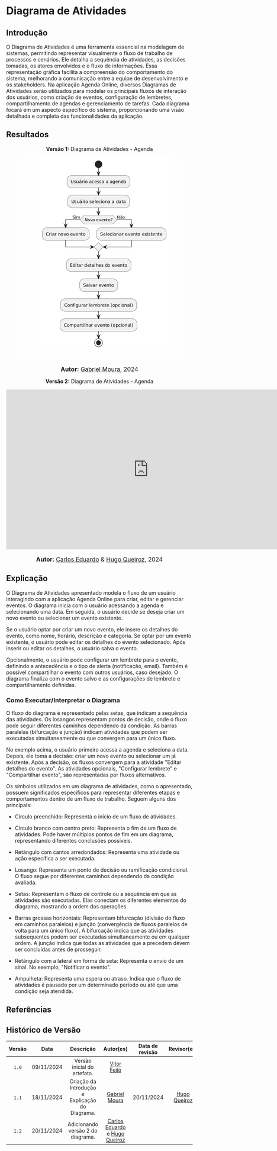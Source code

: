 # Diagrama de Atividades

## Introdução

O Diagrama de Atividades é uma ferramenta essencial na modelagem de sistemas, permitindo representar visualmente o fluxo de trabalho de processos e cenários. Ele detalha a sequência de atividades, as decisões tomadas, os atores envolvidos e o fluxo de informações. Essa representação gráfica facilita a compreensão do comportamento do sistema, melhorando a comunicação entre a equipe de desenvolvimento e os stakeholders. Na aplicação Agenda Online, diversos Diagramas de Atividades serão utilizados para modelar os principais fluxos de interação dos usuários, como criação de eventos, configuração de lembretes, compartilhamento de agendas e gerenciamento de tarefas. Cada diagrama focará em um aspecto específico do sistema, proporcionando uma visão detalhada e completa das funcionalidades da aplicação.

## Resultados

<p align="center" > <strong> Versão 1:</Strong> Diagrama de Atividades - Agenda</font> <gitbr></p>

<center>

![Diagrama de Atividades](DiagramaDeAtividades.png)

</center>

<font size="3"><p style="text-align: center"><b>Autor:</b> [Gabriel Moura](https://github.com/thegm445), 2024</p></font>

<p align="center" > <strong> Versão 2:</Strong> Diagrama de Atividades - Agenda</font> <gitbr></p>

<iframe width="768" height="432" src="https://miro.com/app/live-embed/uXjVLCDMVTY=/?moveToViewport=-11299,1231,7634,3705&embedId=245797611417" frameborder="0" scrolling="no" allow="fullscreen; clipboard-read; clipboard-write" allowfullscreen></iframe>

<font size="3"><p style="text-align: center"><b>Autor:</b> [Carlos Eduardo](https://github.com/CADU110) & [Hugo Queiroz](https://github.com/melohugo), 2024</p></font>

## Explicação

O Diagrama de Atividades apresentado modela o fluxo de um usuário interagindo com a aplicação Agenda Online para criar, editar e gerenciar eventos. O diagrama inicia com o usuário acessando a agenda e selecionando uma data. Em seguida, o usuário decide se deseja criar um novo evento ou selecionar um evento existente. 

Se o usuário optar por criar um novo evento, ele insere os detalhes do evento, como nome, horário, descrição e categoria. Se optar por um evento existente, o usuário pode editar os detalhes do evento selecionado. Após inserir ou editar os detalhes, o usuário salva o evento.  

Opcionalmente, o usuário pode configurar um lembrete para o evento, definindo a antecedência e o tipo de alerta (notificação, email).  Também é possível compartilhar o evento com outros usuários, caso desejado. O diagrama finaliza com o evento salvo e as configurações de lembrete e compartilhamento definidas.

### Como Executar/Interpretar o Diagrama

O fluxo do diagrama é representado pelas setas, que indicam a sequência das atividades.  Os losangos representam pontos de decisão, onde o fluxo pode seguir diferentes caminhos dependendo da condição.  As barras paralelas (bifurcação e junção) indicam atividades que podem ser executadas simultaneamente ou que convergem para um único fluxo.

No exemplo acima, o usuário primeiro acessa a agenda e seleciona a data. Depois, ele toma a decisão: criar um novo evento ou selecionar um já existente. Após a decisão, os fluxos convergem para a atividade "Editar detalhes do evento".  As atividades opcionais, "Configurar lembrete" e "Compartilhar evento", são representadas por fluxos alternativos.

Os símbolos utilizados em um diagrama de atividades, como o apresentado, possuem significados específicos para representar diferentes etapas e comportamentos dentro de um fluxo de trabalho. Seguem alguns dos principais:

- Círculo preenchido: Representa o início de um fluxo de atividades.

- Círculo branco com centro preto: Representa o fim de um fluxo de atividades. Pode haver múltiplos pontos de fim em um diagrama, representando diferentes conclusões possíveis.

- Retângulo com cantos arredondados: Representa uma atividade ou ação específica a ser executada.

- Losango: Representa um ponto de decisão ou ramificação condicional. O fluxo segue por diferentes caminhos dependendo da condição avaliada.

- Setas: Representam o fluxo de controle ou a sequência em que as atividades são executadas. Elas conectam os diferentes elementos do diagrama, mostrando a ordem das operações.

- Barras grossas horizontais: Representam bifurcação (divisão do fluxo em caminhos paralelos) e junção (convergência de fluxos paralelos de volta para um único fluxo). A bifurcação indica que as atividades subsequentes podem ser executadas simultaneamente ou em qualquer ordem. A junção indica que todas as atividades que a precedem devem ser concluídas antes de prosseguir.

- Retângulo com a lateral em forma de seta: Representa o envio de um sinal. No exemplo, "Notificar o evento".

- Ampulheta: Representa uma espera ou atraso. Indica que o fluxo de atividades é pausado por um determinado período ou até que uma condição seja atendida.

## Referências

## Histórico de Versão

| Versão | Data | Descrição | Autor(es) | Data de revisão | Revisor(es) |
| :-: | :-: | :-: | :-: | :-: | :-: |
| `1.0` | 09/11/2024  | Versão inicial do artefato. | [Vitor Feijó](https://github.com/vitorfleonardo) |  |  |
| `1.1` | 18/11/2024 | Criação da Introdução e Explicação do Diagrama. | [Gabriel Moura](https://github.com/thegm445) | 20/11/2024 | [Hugo Queiroz](https://github.com/melohugo) |
| `1.2` | 20/11/2024 | Adicionando versão 2 do diagrama. | [Carlos Eduardo](https://github.com/CADU110) e [Hugo Queiroz](https://github.com/melohugo) |  | |
